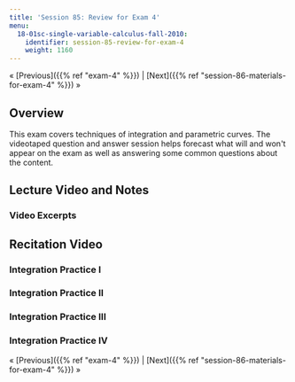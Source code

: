 ```yaml
---
title: 'Session 85: Review for Exam 4'
menu:
  18-01sc-single-variable-calculus-fall-2010:
    identifier: session-85-review-for-exam-4
    weight: 1160
---
```

« [Previous]({{% ref "exam-4" %}}) | [Next]({{% ref "session-86-materials-for-exam-4" %}}) »

Overview
--------

This exam covers techniques of integration and parametric curves. The videotaped question and answer session helps forecast what will and won't appear on the exam as well as answering some common questions about the content.

Lecture Video and Notes
-----------------------

### Video Excerpts

Recitation Video
----------------

### Integration Practice I

### Integration Practice II

### Integration Practice III

### Integration Practice IV

« [Previous]({{% ref "exam-4" %}}) | [Next]({{% ref "session-86-materials-for-exam-4" %}}) »